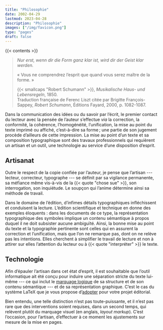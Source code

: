 ```yaml
---
title: "Philosophie"
date: 2002-04-29
lastmod: 2023-04-28
description: "Philosophie"
images: ["/img/favicon.png"]
type: "pages"
draft: false
---
```


{{< contents >}}

> *Nur erst, wenn dir die Form ganz klar ist, wird dir der Geist klar
> werden.*
>
> «&nbsp;Vous ne comprendrez l’esprit que quand vous serez maître de la
> forme.&nbsp;»
>
> {{< smallcaps "Robert Schumann" >}}, *Musikalische Haus-&nbsp;und
> Lebensregeln*, 1850.<br>
> Traduction française de Ferenc Liszt citée par Brigitte François-Sappey,
> *Robert Schumann*, Éditions Fayard, 2000, p.&nbsp;1082-1087.

Dans la communication des idées ou du savoir par l’écrit, le premier contact
du lecteur avec la pensée de l’auteur s’effectue *via* la correction, la
conformité, la cohérence, l’homogénéité, l’unification, la mise au point du
texte imprimé ou affiché, c’est-à-dire sa forme&#8239;; une partie de son
jugement procède d’ailleurs de cette impression.
La mise au point d’un texte et sa composition typographique sont des travaux
professionnels qui requièrent un artisan et un outil, une technologie au
service d’une disposition d’esprit.

## Artisanat

Outre le respect de la copie confiée par l’auteur, je pense que l’artisan
--- lecteur, correcteur, typographe --- se définit par sa vigilance
permanente, sa méfiance même vis-à-vis de la {{< quote "chose sue" >}}, son
interrogation, son inquiétude.
Le soupçon qui l’anime détermine ainsi sa méthode de travail.

Dans le domaine de l’édition, d’infimes détails typographiques infléchissent
et conduisent la lecture.
L’édition scientifique et technique en donne des exemples éloquents&nbsp;:
dans les documents de ce type, la représentation typographique des symboles
implique un contenu sémantique à propos duquel il ne doit subsister aucune
ambiguïté.
Ainsi, la bonne mise au point du texte et la typographie pertinente sont
celles qui en assurent la correction et l’unification, mais que l’on ne
remarque pas, dont on ne relève pas les intentions.
Elles cherchent à simplifier le travail de lecture et non à attirer sur
elles l’attention du lecteur ou à {{< quote "interpréter" >}} le texte.

## Technologie

Afin d’épauler l’artisan dans cet état d’esprit, il est souhaitable que
l’outil informatique ait été conçu pour induire une séparation stricte du
texte lui-même --- ce qui inclut le
[marquage logique](/prestations/programmation-maquette/
"Lien vers la page de programmation de maquette")
de sa structure et de son contenu sémantique --- et de sa représentation
graphique.
C’est le cas du système LaTeX que je vous propose
d’[adopter](/prestations/
"Lien vers la page des prestations")
pour votre projet éditorial.

Bien entendu, une telle distinction n’est pas toute-puissante, et il n’est
pas rare que des interventions soient requises, dans un second temps, qui
relèvent plutôt du marquage visuel (en anglais, *layout markup*).
C’est l’occasion, pour l’artisan, d’effectuer à ce moment les ajustements
sur mesure de la mise en pages.
